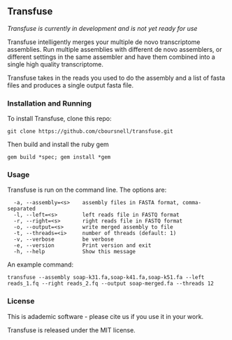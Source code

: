 ## Transfuse

*Transfuse is currently in development and is not yet ready for use*

Transfuse intelligently merges your multiple de novo transcriptome assemblies. Run multiple assemblies with different de novo assemblers, or different settings in the same assembler and have them combined into a single high quality transcriptome.

Transfuse takes in the reads you used to do the assembly and a list of fasta files and produces a single output fasta file.

### Installation and Running

To install Transfuse, clone this repo:

`git clone https://github.com/cboursnell/transfuse.git`

Then build and install the ruby gem

`gem build *spec; gem install *gem`

### Usage

Transfuse is run on the command line. The options are:

```
  -a, --assembly=<s>    assembly files in FASTA format, comma-separated
  -l, --left=<s>        left reads file in FASTQ format
  -r, --right=<s>       right reads file in FASTQ format
  -o, --output=<s>      write merged assembly to file
  -t, --threads=<i>     number of threads (default: 1)
  -v, --verbose         be verbose
  -e, --version         Print version and exit
  -h, --help            Show this message
```

An example command:

`transfuse --assembly soap-k31.fa,soap-k41.fa,soap-k51.fa --left reads_1.fq --right reads_2.fq --output soap-merged.fa --threads 12`

### License

This is adademic software - please cite us if you use it in your work.

Transfuse is released under the MIT license.
